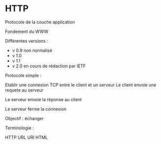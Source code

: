 # HTTP

Protocole de la couche application

Fondement du WWW

Différentes versions :

- v 0.9 non normalisé
- v 1.0
- v 1.1
- v 2.0 en cours de rédaction par IETF

Protocole simple :

Etablir une connexion TCP entre le client et un serveur
Le client envoie une requete au serveur

Le serveur envoie la réponse au client

Le serveur ferme la connexion

Objectif : échanger

Terminologie :

HTTP
URL
URI
HTML
